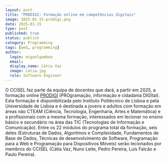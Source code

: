```yaml
---
layout: post
title: "PRODIGI: Formação online em competências digitais"
image: 2025-01-15-prodigi.png
date: 2025-01-15
type: post
published: true
status: publish
category: Programming
tags: [web, programming]
author:
  login: miguelgamboa
  email: 
  display_name: Cátia Vaz
  image: catia.jpg
  role: Software Engineer
---
```


O CCISEL faz parte da equipa de docentes que dará, a partir em 2025, a formação
online [PRODIGI](https://prodigi.pt) (PROgramação, informação e cidadania DIGItal).
Esta formação é
disponibilizada pelo Instituto Politécnico de Lisboa e pela Universidade de
Lisboa e é destinada a jovens e adultos com formação em áreas não CTEAM
(Ciência, Tecnologia, Engenharia, Artes e Matemática) e a profissionais com a
mesma formação, interessados em lecionar no ensino básico e secundário na área
das TIC (Tecnologias de Informação e Comunicação). Entre os 22 módulos do
programa total da formação, seis deles (Estruturas de Dados, Algoritmos e
Complexidade, Fundamentos de Base de Dados, Técnicas de desenvolvimento de
Software, Programação para a Web e Programação para Dispositivos Móveis) serão
lecionados por membros do CCISEL (Cátia Vaz, Nuno Leite, Pedro Pereira, Luís
Falcão e Paulo Pereira).
